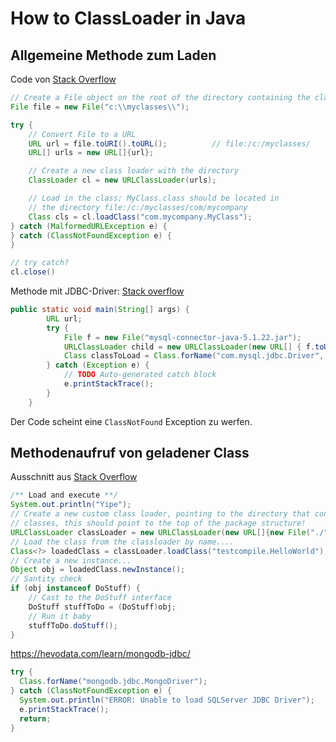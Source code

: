 # How to ClassLoader in Java


## Allgemeine Methode zum Laden

Code von [Stack  Overflow](https://stackoverflow.com/questions/6219829/method-to-dynamically-load-java-class-files)

```java
// Create a File object on the root of the directory containing the class file
File file = new File("c:\\myclasses\\");

try {
    // Convert File to a URL
    URL url = file.toURI().toURL();          // file:/c:/myclasses/
    URL[] urls = new URL[]{url};

    // Create a new class loader with the directory
    ClassLoader cl = new URLClassLoader(urls);

    // Load in the class; MyClass.class should be located in
    // the directory file:/c:/myclasses/com/mycompany
    Class cls = cl.loadClass("com.mycompany.MyClass");
} catch (MalformedURLException e) {
} catch (ClassNotFoundException e) {
}

// try catch?
cl.close()
```

Methode mit JDBC-Driver:
<a href="https://stackoverflow.com/questions/24938628/java-load-dynamically-jar">Stack overflow</a>
```java
public static void main(String[] args) {
        URL url;
        try {
            File f = new File("mysql-connector-java-5.1.22.jar");
            URLClassLoader child = new URLClassLoader(new URL[] { f.toURL() }, Plugin.class.getClassLoader());
            Class classToLoad = Class.forName("com.mysql.jdbc.Driver", true, child);
        } catch (Exception e) {
            // TODO Auto-generated catch block
            e.printStackTrace();
        }
    }
```
Der Code scheint eine `ClassNotFound` Exception zu werfen.

## Methodenaufruf von geladener Class

Ausschnitt aus [Stack Overflow](https://stackoverflow.com/questions/21544446/how-do-you-dynamically-compile-and-load-external-java-classes)

```java
/** Load and execute **/
System.out.println("Yipe");
// Create a new custom class loader, pointing to the directory that contains the compiled
// classes, this should point to the top of the package structure!
URLClassLoader classLoader = new URLClassLoader(new URL[]{new File("./").toURI().toURL()});
// Load the class from the classloader by name....
Class<?> loadedClass = classLoader.loadClass("testcompile.HelloWorld");
// Create a new instance...
Object obj = loadedClass.newInstance();
// Santity check
if (obj instanceof DoStuff) {
    // Cast to the DoStuff interface
    DoStuff stuffToDo = (DoStuff)obj;
    // Run it baby
    stuffToDo.doStuff();
}
```

https://hevodata.com/learn/mongodb-jdbc/

```java
try {
  Class.forName("mongodb.jdbc.MongoDriver");
} catch (ClassNotFoundException e) {
  System.out.println("ERROR: Unable to load SQLServer JDBC Driver");
  e.printStackTrace();
  return;
}
```